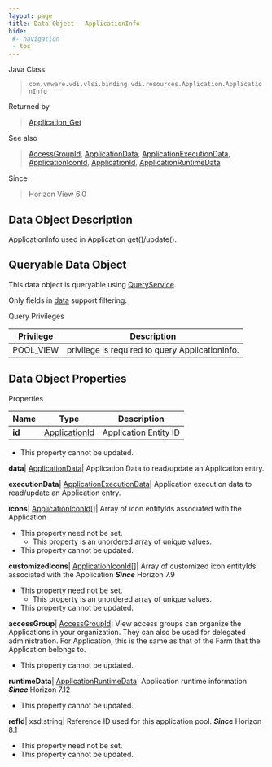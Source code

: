 ```yaml
---
layout: page
title: Data Object - ApplicationInfo
hide:
 #- navigation
 - toc
---
```






Java Class  
> `com.vmware.vdi.vlsi.binding.vdi.resources.Application.ApplicationInfo`

Returned by  
> [Application_Get](vdi.resources.Application.md#get)

See also  
> [AccessGroupId](vdi.entity.AccessGroupId.md), [ApplicationData](vdi.resources.Application.ApplicationData.md), [ApplicationExecutionData](vdi.resources.Application.ApplicationExecutionData.md), [ApplicationIconId](vdi.entity.ApplicationIconId.md), [ApplicationId](vdi.entity.ApplicationId.md), [ApplicationRuntimeData](vdi.resources.Application.ApplicationRuntimeData.md)

Since  
> Horizon View 6.0


## Data Object Description 

ApplicationInfo used in Application get()/update(). 

##  Queryable Data Object 

This data object is queryable using [QueryService](vdi.query.QueryService.md "QueryService"). 

Only fields in [data](vdi.resources.Application.ApplicationInfo.md#data) support filtering. 

Query Privileges 

Privilege |  Description   
---|---  
POOL_VIEW|  privilege is required to query ApplicationInfo.   
  


## Data Object Properties

Properties

Name |  Type |  Description   
---|---|---  
**id**| [ApplicationId](vdi.entity.ApplicationId.md)|  Application Entity ID   


* This property cannot be updated.

  
**data**| [ApplicationData](vdi.resources.Application.ApplicationData.md)|  Application Data to read/update an Application entry.   
  
**executionData**| [ApplicationExecutionData](vdi.resources.Application.ApplicationExecutionData.md)|  Application execution data to read/update an Application entry.   
  
**icons**| [ApplicationIconId[]](vdi.entity.ApplicationIconId.md)|  Array of icon entityIds associated with the Application   


* This property need not be set.
  * This property is an unordered array of unique values.
* This property cannot be updated.

  
**customizedIcons**| [ApplicationIconId[]](vdi.entity.ApplicationIconId.md)|  Array of customized icon entityIds associated with the Application  **_Since_** Horizon 7.9  


* This property need not be set.
  * This property is an unordered array of unique values.
* This property cannot be updated.

  
**accessGroup**| [AccessGroupId](vdi.entity.AccessGroupId.md)|  View access groups can organize the Applications in your organization. They can also be used for delegated administration. For Application, this is the same as that of the Farm that the Application belongs to.   


* This property cannot be updated.

  
**runtimeData**| [ApplicationRuntimeData](vdi.resources.Application.ApplicationRuntimeData.md)|  Application runtime information  **_Since_** Horizon 7.12  


* This property cannot be updated.

  
**refId**|  xsd:string|  Reference ID used for this application pool.  **_Since_** Horizon 8.1  


* This property need not be set.
* This property cannot be updated.

  
  
  
  
  
  
